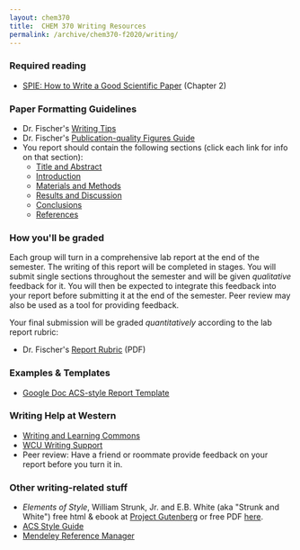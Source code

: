 ```yaml
---
layout: chem370
title:  CHEM 370 Writing Resources
permalink: /archive/chem370-f2020/writing/
---
```



<!-- # Writing Resources -->

### Required reading

- [SPIE: How to Write a Good Scientific Paper](https://www.spiedigitallibrary.org/ebooks/PM/How-to-Write-a-Good-Scientific-Paper/eISBN-9781510619142/10.1117/3.2317707?SSO=1) (Chapter 2)

### Paper Formatting Guidelines

- Dr. Fischer's [Writing Tips]({{site.baseurl}}/archive/chem370-f2020/writing/writing-tips)
- Dr. Fischer's [Publication-quality Figures Guide]({{site.baseurl}}/archive/chem370-f2020/writing/figures)
- You report should contain the following sections (click each link for info on that section):
    - [Title and Abstract]({{site.baseurl}}/archive/chem370-f2020/writing/title-abstract)
    - [Introduction]({{site.baseurl}}/archive/chem370-f2020/writing/introduction)
    - [Materials and Methods]({{site.baseurl}}/archive/chem370-f2020/writing/materials-methods)
    - [Results and Discussion]({{site.baseurl}}/archive/chem370-f2020/writing/results-discussion)
    - [Conclusions]({{site.baseurl}}/archive/chem370-f2020/writing/conclusion)
    - [References]({{site.baseurl}}/archive/chem370-f2020/writing/references)

### How you'll be graded

Each group will turn in a comprehensive lab report at the end of the semester.  The writing of this report will be completed in stages.  You will submit single sections throughout the semester and will be given *qualitative* feedback for it.  You will then be expected to integrate this feedback into your report before submitting it at the end of the semester.  Peer review may also be used as a tool for providing feedback.

Your final submission will be graded *quantitatively* according to the lab report rubric:

- Dr. Fischer's [Report Rubric](https://github.com/alphonse/alphonse.github.io/raw/master/archive/chem370-f2020/pdf/lab-report-rubric.pdf) (PDF)

### Examples & Templates

- [Google Doc ACS-style Report Template](https://docs.google.com/document/d/1XhNYeBbJk1YYdBPF9YDNg7n3DBvBJ3z26qHK0V4ae70/view?usp=sharing)

<!-- - [Example technical report 1](https://github.com/alphonse/alphonse.github.io/raw/master/archive/chem370-f2020/writing/examples/example-report-1.pdf)
- [Example technical report 2](https://github.com/alphonse/alphonse.github.io/raw/master/archive/chem370-f2020/writing/examples/example-report-2.pdf) -->

<!-- - Claim assignment [template](https://github.com/alphonse/alphonse.github.io/raw/master/CHEM191/assignments/claim-report-template.docx) and [guidelines](https://github.com/alphonse/alphonse.github.io/raw/master/archive/chem370-f2020/pdf/lab-report-rubric.pdf). -->

### Writing Help at Western

   - [Writing and Learning Commons](https://www.wcu.edu/learn/academic-success/tutoring-services/index.aspx)
   - [WCU Writing Support](https://www.wcu.edu/learn/academic-success/tutoring-services/services-resources/writing-support/index.aspx)
   - Peer review: Have a friend or roommate provide feedback on your report before you turn it in.

### Other writing-related stuff

   - *Elements of Style*, William Strunk, Jr. and E.B. White (aka "Strunk and White") free html & ebook at [Project Gutenberg](http://www.gutenberg.org/ebooks/37134?msg=welcome_stranger) or free PDF [here](http://www.jlakes.org/ch/web/The-elements-of-style.pdf).
   - [ACS Style Guide](https://pubs.acs.org/isbn/9780841239999#)
   - [Mendeley Reference Manager]({{site.baseurl}}/archive/chem370-f2020/writing/mendeley)
